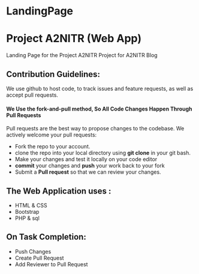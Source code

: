 # LandingPage
# Project A2NITR (Web App)
Landing Page for the Project A2NITR
Project for A2NITR Blog

## **Contribution Guidelines:**
We use github to host code, to track issues and feature requests, as well as accept pull requests.

#### We Use the fork-and-pull method, So All Code Changes Happen Through Pull Requests
Pull requests are the best way to propose changes to the codebase. We actively welcome your pull requests:
  - Fork the repo to your account.
  - clone the repo into your local directory using **git clone** in your git bash.
  - Make your changes and test it locally on your code editor
  - **commit** your changes and **push** your work back to your fork
  - Submit a **Pull request** so that we can review your changes.


## The Web Application uses :

  - HTML & CSS
  - Bootstrap
  - PHP & sql

## On Task Completion:

  - Push Changes
  - Create Pull Request
  - Add Reviewer to Pull Request
